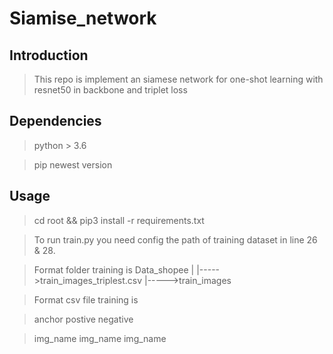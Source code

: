 # Siamise_network
## Introduction
> This repo is implement an siamese network for one-shot learning with resnet50 in backbone and triplet loss
## Dependencies
> python > 3.6

> pip newest version
## Usage
> cd root && pip3 install -r requirements.txt

> To run train.py you need config the path of training dataset in line 26 & 28.

> Format folder training is
> Data_shopee
>  |
>  |----->train_images_triplest.csv
>  |----->train_images

> Format csv file training is

> anchor	postive		negative

> img_name	img_name	img_name

